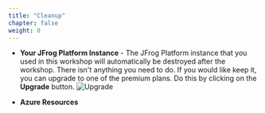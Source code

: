 ```yaml
---
title: "Cleanup"
chapter: false
weight: 0
---
```


- **Your JFrog Platform Instance** - The JFrog Platform instance that you used in this workshop will automatically be destroyed after the workshop. There isn't anything you need to do. If you would like keep it, you can upgrade to one of the premium plans. Do this by clicking on the **Upgrade** button.
![Upgrade](/images/upgrade.png)

- **Azure Resources**



